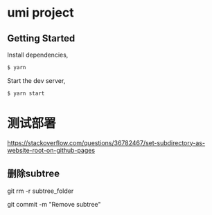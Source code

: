 # umi project

## Getting Started

Install dependencies,

```bash
$ yarn
```

Start the dev server,

```bash
$ yarn start
```


# 测试部署

https://stackoverflow.com/questions/36782467/set-subdirectory-as-website-root-on-github-pages

## 删除subtree
git rm -r subtree_folder

git commit -m "Remove subtree"

